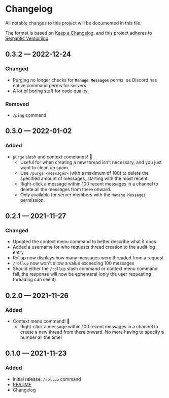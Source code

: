 # Changelog

All notable changes to this project will be documented in this file.

The format is based on [Keep a Changelog](https://keepachangelog.com/en/1.1.0/),
and this project adheres to [Semantic Versioning](https://semver.org/spec/v2.0.0.html).

## 0.3.2 — 2022-12-24

### Changed

- Purging no longer checks for **`Manage Messages`** perms, as Discord has native command perms for servers
- A lot of boring stuff for code quality

### Removed

- `/ping` command

## 0.3.0 — 2022-01-02

### Added

- `purge` slash and context commands! 🌟
  - Useful for when creating a new thread isn't necessary, and you just want to clean up spam.
  - Use `/purge <messages>` (with a maximum of 100) to delete the specified amount of messages, starting with the most recent.
  - Right-click a message within 100 recent messages in a channel to delete all the messages from there onward.
  - Only available for server members with the `Manage Messages` permission.

## 0.2.1 — 2021-11-27

### Changed

- Updated the context menu command to better describe what it does
- Added a username for who requests thread creation to the audit log entry
- Rollup now displays how many messages were threaded from a request
- `/rollup` now won't allow a value exceeding 100 messages
- Should either the `/rollup` slash command or context menu command fail, the response will now be ephemeral (only the user requesting threading can see it)

## 0.2.0 — 2021-11-26

### Added

- Context menu command! 🌟
  - Right-click a message within 100 recent messages in a channel to create a new thread from there onward. No more having to specify a number all the time!

## 0.1.0 — 2021-11-23

### Added

- Initial release: `/rollup` command
- [README](https://github.com/edwardshturman/rollup-bot/#readme)
- Changelog
